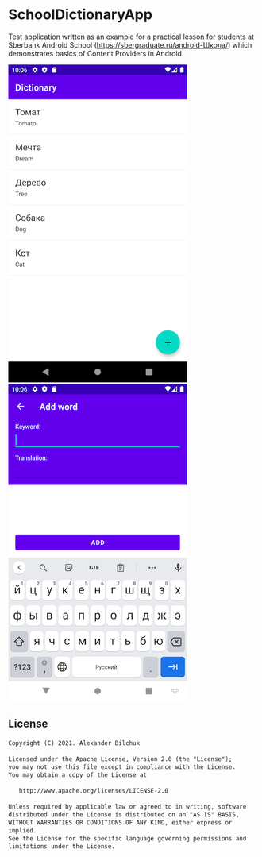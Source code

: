 # SchoolDictionaryApp
Test application written as an example for a practical lesson for students at Sberbank Android School (https://sbergraduate.ru/android-Школа/) which demonstrates basics of Content Providers in Android.

![Alt text](/sc_dictionary.png?raw=true "SchoolDictionaryApp screenshot 1")
![Alt text](/sc_add_word.png?raw=true "SchoolDictionaryApp screenshot 2")

License
-----
    Copyright (C) 2021. Alexander Bilchuk

    Licensed under the Apache License, Version 2.0 (the "License");
    you may not use this file except in compliance with the License.
    You may obtain a copy of the License at

       http://www.apache.org/licenses/LICENSE-2.0

    Unless required by applicable law or agreed to in writing, software
    distributed under the License is distributed on an "AS IS" BASIS,
    WITHOUT WARRANTIES OR CONDITIONS OF ANY KIND, either express or implied.
    See the License for the specific language governing permissions and
    limitations under the License.
